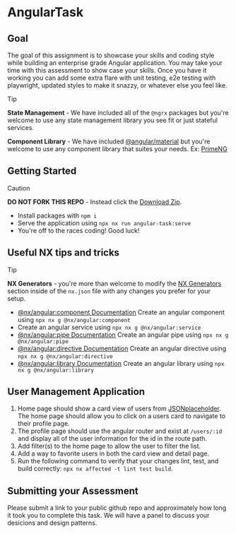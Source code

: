 # AngularTask

## Goal

The goal of this assignment is to showcase your skills and coding style while building an enterprise grade Angular application. You may take your time with this assessment to show case your skills. Once you have it working you can add some extra flare with unit testing, e2e testing with playwright, updated styles to make it snazzy, or whatever else you feel like. 

> [!TIP] 
> **State Management** - We have included all of the `@ngrx` packages but you're welcome to use any state management library you see fit or just stateful services.
> 
> **Component Library** - We have included [@angular/material](https://material.angular.io/components/categories) but you're welcome to use any component library that suites your needs. Ex: [PrimeNG](https://primeng.org/installation)

## Getting Started

> [!CAUTION]
> **DO NOT FORK THIS REPO** - Instead click the [Download Zip](https://github.com/crexi-dev/angular/archive/refs/heads/main.zip).

- Install packages with `npm i`
- Serve the application using `npx nx run angular-task:serve`
- You're off to the races coding! Good luck!

## Useful NX tips and tricks
> [!TIP]
> **NX Generators** - you're more than welcome to modify the [NX Generators](https://nx.dev/reference/nx-json#generators) section inside of the `nx.json` file with any changes you prefer for your setup.
- [@nx/angular:component Documentation](https://nx.dev/nx-api/angular/generators/component) Create an angular component using `npx nx g @nx/angular:component`
- Create an angular service using `npx nx g @nx/angular:service`
- [@nx/angular:pipe Documentation](https://nx.dev/nx-api/angular/generators/pipe) Create an angular pipe using `npx nx g @nx/angular:pipe`
- [@nx/angular:directive Documentation](https://nx.dev/nx-api/angular/generators/directive) Create an angular directive using `npx nx g @nx/angular:directive`
- [@nx/angular:library Documentation](https://nx.dev/nx-api/angular/generators/library) Create an angular library using `npx nx g @nx/angular:library`

## User Management Application

1. Home page should show a card view of users from [JSONplaceholder](https://jsonplaceholder.typicode.com/). The home page should allow you to click on a users card to navigate to their profile page.
2. The profile page should use the angular router and exist at `/users/:id` and display all of the user information for the id in the route path.
3. Add filter(s) to the home page to allow the user to filter the list.
4. Add a way to favorite users in both the card view and detail page.
5. Run the following command to verify that your changes lint, test, and build correctly: `npx nx affected -t lint test build`.

## Submitting your Assessment

Please submit a link to your public github repo and approximately how long it took you to complete this task. We will have a panel to discuss your desicions and design patterns.
